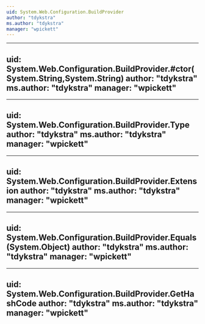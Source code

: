 ```yaml
---
uid: System.Web.Configuration.BuildProvider
author: "tdykstra"
ms.author: "tdykstra"
manager: "wpickett"
---
```


---
uid: System.Web.Configuration.BuildProvider.#ctor(System.String,System.String)
author: "tdykstra"
ms.author: "tdykstra"
manager: "wpickett"
---

---
uid: System.Web.Configuration.BuildProvider.Type
author: "tdykstra"
ms.author: "tdykstra"
manager: "wpickett"
---

---
uid: System.Web.Configuration.BuildProvider.Extension
author: "tdykstra"
ms.author: "tdykstra"
manager: "wpickett"
---

---
uid: System.Web.Configuration.BuildProvider.Equals(System.Object)
author: "tdykstra"
ms.author: "tdykstra"
manager: "wpickett"
---

---
uid: System.Web.Configuration.BuildProvider.GetHashCode
author: "tdykstra"
ms.author: "tdykstra"
manager: "wpickett"
---
